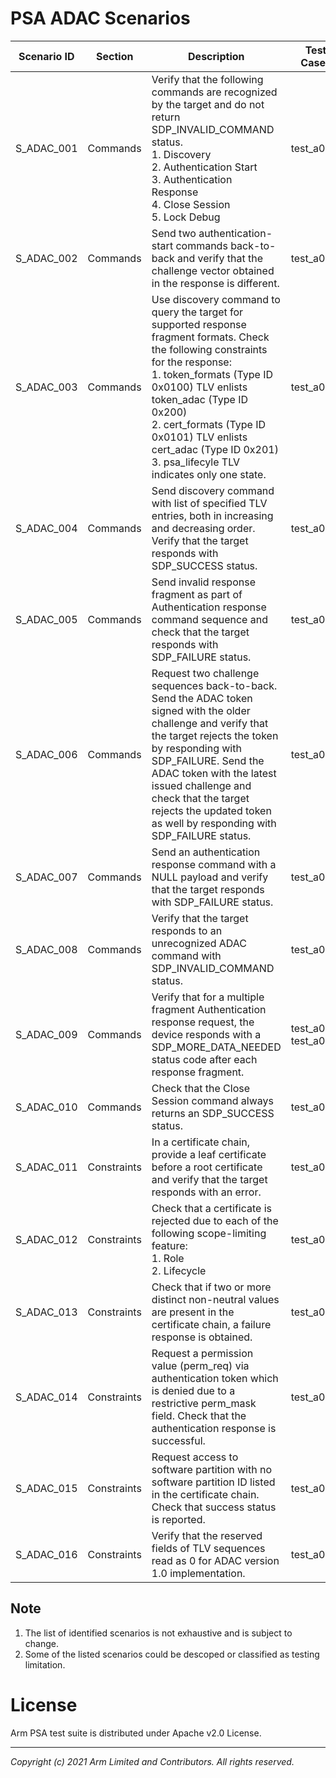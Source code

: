 # PSA ADAC Scenarios

| Scenario ID | Section    | Description                                                                                                                                                                                                                            | Test Cases |
|-------------|------------|----------------------------------------------------------------------------------------------------------------------------------------------------------------------------------------------------------------------------------------|------------|
| S_ADAC_001  | Commands   | Verify that the following commands are recognized by the target and do not return SDP_INVALID_COMMAND status.<br />1. Discovery<br/>2. Authentication Start<br/>3. Authentication Response<br/>4. Close Session<br/>5. Lock Debug<br/> | test_a002 <br/>  |
| S_ADAC_002  | Commands   | Send two authentication-start commands back-to-back and verify that the challenge vector obtained in the response is different. | test_a001 <br/>  |
| S_ADAC_003  | Commands   | Use discovery command to query the target for supported response fragment formats. Check the following constraints for the response: <br/>1. token_formats (Type ID 0x0100) TLV enlists token_adac (Type ID 0x200)<br/>2. cert_formats (Type ID 0x0101) TLV enlists cert_adac (Type ID 0x201)<br/>3. psa_lifecyle TLV indicates only one state.<br/>| test_a003 <br/>  |
| S_ADAC_004  | Commands   | Send discovery command with list of specified TLV entries, both in increasing and decreasing order. Verify that the target responds with SDP_SUCCESS status. | test_a004 <br/>  |
| S_ADAC_005  | Commands   | Send invalid response fragment as part of Authentication response command sequence and check that the target responds with SDP_FAILURE status.| test_a005 <br/>  |
| S_ADAC_006  | Commands   | Request two challenge sequences back-to-back. Send the ADAC token signed with the older challenge and verify that the target rejects the token by responding with SDP_FAILURE. Send the ADAC token with the latest issued challenge and check that the target rejects the updated token as well by responding with SDP_FAILURE status. | test_a005 <br/>  |
| S_ADAC_007  | Commands   | Send an authentication response command with a NULL payload and verify that the target responds with SDP_FAILURE status. | test_a006 <br/>  |
| S_ADAC_008  | Commands   | Verify that the target responds to an unrecognized ADAC command with SDP_INVALID_COMMAND status. | test_a007 <br/>  |
| S_ADAC_009  | Commands   | Verify that for a multiple fragment Authentication response request, the device responds with a SDP_MORE_DATA_NEEDED status code after each response fragment. | test_a001, test_a005 <br/>  |
| S_ADAC_010  | Commands   | Check that the Close Session command always returns an SDP_SUCCESS status. | test_a001 <br/>  |
| S_ADAC_011  | Constraints| In a certificate chain, provide a leaf certificate before a root certificate and verify that the target responds with an error. | test_a008 <br/>  |
| S_ADAC_012  | Constraints| Check that a certificate is rejected due to each of the following scope-limiting feature:<br/>1. Role<br/>2. Lifecycle<br/>| test_a008 <br/>  |
| S_ADAC_013  | Constraints| Check that if two or more distinct non-neutral values are present in the certificate chain, a failure response is obtained.| test_a009 <br/>  |
| S_ADAC_014  | Constraints| Request a permission value (perm_req) via authentication token which is denied due to a restrictive perm_mask field. Check that the authentication response is successful.| test_a002 <br/>  |
| S_ADAC_015  | Constraints| Request access to software partition with no software partition ID listed in the certificate chain. Check that success status is reported.| test_a010 <br/>  |
| S_ADAC_016  | Constraints| Verify that the reserved fields of TLV sequences read as 0 for  ADAC version 1.0 implementation.| test_a011 <br/>  |

## Note

1. The list of identified scenarios is not exhaustive and is subject to change.<br/>
2. Some of the listed scenarios could be descoped or classified as testing limitation.<br />

# License
Arm PSA test suite is distributed under Apache v2.0 License.

--------------

*Copyright (c) 2021 Arm Limited and Contributors. All rights reserved.*
